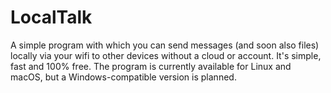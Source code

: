 # LocalTalk
A simple program with which you can send messages (and soon also files) locally via your wifi to other devices without a cloud or account. It's simple, fast and 100% free.
The program is currently available for Linux and macOS, but a Windows-compatible version is planned.
